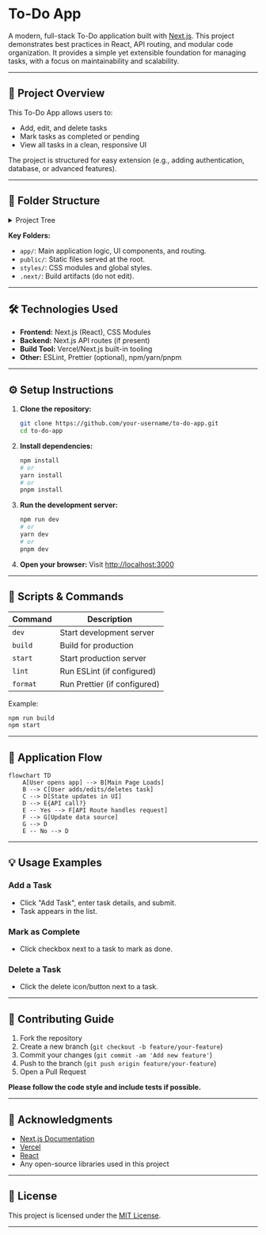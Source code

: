 # To-Do App

A modern, full-stack To-Do application built with [Next.js](https://nextjs.org). This project demonstrates best practices in React, API routing, and modular code organization. It provides a simple yet extensible foundation for managing tasks, with a focus on maintainability and scalability.

---

## 🚀 Project Overview

This To-Do App allows users to:

- Add, edit, and delete tasks
- Mark tasks as completed or pending
- View all tasks in a clean, responsive UI

The project is structured for easy extension (e.g., adding authentication, database, or advanced features).

---

## 📁 Folder Structure

<details>
<summary>Project Tree</summary>

```plaintext
to-do-app/
├── app/                  # Next.js app directory (pages, layouts, components)
│   ├── page.js           # Main page component
│   └── ...               # Other UI components and routes
├── public/               # Static assets (images, favicon, etc.)
├── styles/               # Global and modular CSS
├── node_modules/         # Project dependencies
├── .next/                # Next.js build output (auto-generated)
├── package.json          # Project metadata and scripts
├── README.md             # Project documentation
└── ...                   # Config files (jsconfig.json, .gitignore, etc.)
```
</details>

**Key Folders:**

- `app/`: Main application logic, UI components, and routing.
- `public/`: Static files served at the root.
- `styles/`: CSS modules and global styles.
- `.next/`: Build artifacts (do not edit).

---

## 🛠️ Technologies Used

- **Frontend:** Next.js (React), CSS Modules
- **Backend:** Next.js API routes (if present)
- **Build Tool:** Vercel/Next.js built-in tooling
- **Other:** ESLint, Prettier (optional), npm/yarn/pnpm

---

## ⚙️ Setup Instructions

1. **Clone the repository:**
   ```bash
   git clone https://github.com/your-username/to-do-app.git
   cd to-do-app
   ```

2. **Install dependencies:**
   ```bash
   npm install
   # or
   yarn install
   # or
   pnpm install
   ```

3. **Run the development server:**
   ```bash
   npm run dev
   # or
   yarn dev
   # or
   pnpm dev
   ```

4. **Open your browser:**
   Visit [http://localhost:3000](http://localhost:3000)

---

## 📜 Scripts & Commands

| Command         | Description                   |
|-----------------|------------------------------|
| `dev`           | Start development server      |
| `build`         | Build for production          |
| `start`         | Start production server       |
| `lint`          | Run ESLint (if configured)    |
| `format`        | Run Prettier (if configured)  |

Example:
```bash
npm run build
npm start
```

---

## 🔄 Application Flow

```mermaid
flowchart TD
    A[User opens app] --> B[Main Page Loads]
    B --> C[User adds/edits/deletes task]
    C --> D[State updates in UI]
    D --> E{API call?}
    E -- Yes --> F[API Route handles request]
    F --> G[Update data source]
    G --> D
    E -- No --> D
```

---

## 💡 Usage Examples

### Add a Task

- Click "Add Task", enter task details, and submit.
- Task appears in the list.

### Mark as Complete

- Click checkbox next to a task to mark as done.

### Delete a Task

- Click the delete icon/button next to a task.

---

## 🤝 Contributing Guide

1. Fork the repository
2. Create a new branch (`git checkout -b feature/your-feature`)
3. Commit your changes (`git commit -am 'Add new feature'`)
4. Push to the branch (`git push origin feature/your-feature`)
5. Open a Pull Request

**Please follow the code style and include tests if possible.**

---

## 🙏 Acknowledgments

- [Next.js Documentation](https://nextjs.org/docs)
- [Vercel](https://vercel.com/)
- [React](https://react.dev/)
- Any open-source libraries used in this project

---

## 📄 License

This project is licensed under the [MIT License](LICENSE).

---
